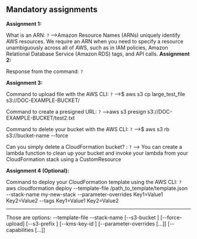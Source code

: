 ## Mandatory assignments

**Assignment 1:**

What is an ARN: `?`
-->Amazon Resource Names (ARNs) uniquely identify AWS resources. We require an ARN when you need to specify a resource unambiguously across all of AWS, such as in IAM policies, Amazon Relational Database Service (Amazon RDS) tags, and API calls.
**Assignment 2:**

Response from the command: `?`

**Assignment 3:**

Command to upload file with the AWS CLI: `?`
-->$ aws s3 cp large_test_file s3://DOC-EXAMPLE-BUCKET/

Command to create a presigned URL: `?`
-->aws s3 presign s3://DOC-EXAMPLE-BUCKET/test2.txt

Command to delete your bucket with the AWS CLI: `?`
-->$ aws s3 rb s3://bucket-name --force  

Can you simply delete a CloudFormation bucket? : `?`
--> You can create a lambda function to clean up your bucket and invoke your lambda from your CloudFormation stack using a CustomResource

**Assignment 4 (Optional):**

Command to deploy your CloudFormation template using the AWS CLI: `?`
aws cloudformation deploy --template-file /path_to_template/template.json --stack-name my-new-stack --parameter-overrides Key1=Value1 Key2=Value2 --tags Key1=Value1 Key2=Value2

---------
Those are options: 
--template-file <value>
--stack-name <value>
[--s3-bucket <value>]
[--force-upload]
[--s3-prefix <value>]
[--kms-key-id <value>]
[--parameter-overrides <value> [<value>...]]
[--capabilities <value> [<value>...]]